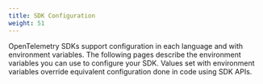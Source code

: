 ```yaml
---
title: SDK Configuration
weight: 51
---
```


OpenTelemetry SDKs support configuration in each language and with environment variables. The following pages describe the environment variables you can use to configure your SDK. Values set with environment variables override equivalent configuration done in code using SDK APIs.
